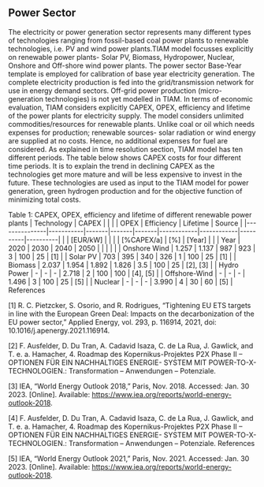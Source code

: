 ## Power Sector

The electricity or power generation sector represents many different types of technologies ranging from fossil-based coal power plants to renewable technologies, i.e. PV and wind power plants.TIAM model focusses explicitly on renewable power plants- Solar PV, Biomass, Hydropower, Nuclear, Onshore and Off-shore wind power plants. The power sector Base-Year template is employed for calibration of base year electricity generation. The complete electricity production is fed into the grid/transmission network for use in energy demand sectors. Off-grid power production (micro-generation technologies) is not yet modelled in TIAM.
In terms of economic evaluation, TIAM considers explicitly CAPEX, OPEX, efficiency and lifetime of the power plants for electricity supply. The model considers unlimited commodities/resources for renewable plants. Unlike coal or oil which needs expenses for production; renewable sources- solar radiation or wind energy are supplied at no costs. Hence, no additional expenses for fuel are considered.  As explained in time resolution section, TIAM model has ten different periods. The table below shows CAPEX costs for four different time periods. It is to explain the trend in declining CAPEX as the technologies get more mature and will be less expensive to invest in the future. 
These technologies are used as input to the TIAM model for power generation, green hydrogen production and for the objective function of minimizing total costs.


Table 1: CAPEX, OPEX, efficiency and lifetime of different renewable power plants 
| Technology    | CAPEX     |       |       |       | OPEX       | Efficiency | Lifetime | Source   |
|---------------|-----------|-------|-------|-------|------------|------------|----------|----------|
|               |  [EUR/kW] |       |       |       | [%CAPEX/a] | [%]        | [Year]   |          |
| Year          | 2020      | 2030  | 2040  | 2050  |            |            |          |          |
| Onshore Wind  | 1.257     | 1.137 | 987   | 923   | 3          | 100        | 25       | [1]      |
| Solar PV      | 703       | 395   | 340   | 326   | 1          | 100        | 25       | [1]      |
| Biomass       | 2.037     | 1.954 | 1.892 | 1.826 | 3.5   | 100        | 25       | [2], [3] |
| Hydro Power   | -         | -     | -     | 2.718 | 2          | 100        | 100      | [4], [5] |
| Offshore-Wind | -         | -     | -     | 1.496 | 3          | 100        | 25       | [5]      |
| Nuclear       | -         | -     | -     | 3.990 | 4          | 30         | 60       | [5]      |
References

[1]	R. C. Pietzcker, S. Osorio, and R. Rodrigues, “Tightening EU ETS targets in line with the European Green Deal: Impacts on the decarbonization of the EU power sector,” Applied Energy, vol. 293, p. 116914, 2021, doi: 10.1016/j.apenergy.2021.116914.

[2]	F. Ausfelder, D. Du Tran, A. Cadavid Isaza, C. de La Rua, J. Gawlick, and T. e. a. Hamacher, 4. Roadmap des Kopernikus-Projektes P2X Phase II – OPTIONEN FÜR EIN NACHHALTIGES ENERGIE- SYSTEM MIT POWER-TO-X- TECHNOLOGIEN.: Transformation – Anwendungen – Potenziale.

[3]	IEA, “World Energy Outlook 2018,” Paris, Nov. 2018. Accessed: Jan. 30 2023. [Online]. Available: https://www.iea.org/reports/world-energy-outlook-2018.

[4]	F. Ausfelder, D. Du Tran, A. Cadavid Isaza, C. de La Rua, J. Gawlick, and T. e. a. Hamacher, 4. Roadmap des Kopernikus-Projektes P2X Phase II – OPTIONEN FÜR EIN NACHHALTIGES ENERGIE- SYSTEM MIT POWER-TO-X- TECHNOLOGIEN.: Transformation – Anwendungen – Potenziale.
References

[5]	IEA, “World Energy Outlook 2021,” Paris, Nov. 2021. Accessed: Jan. 30 2023. [Online]. Available: https://www.iea.org/reports/world-energy-outlook-2018.
